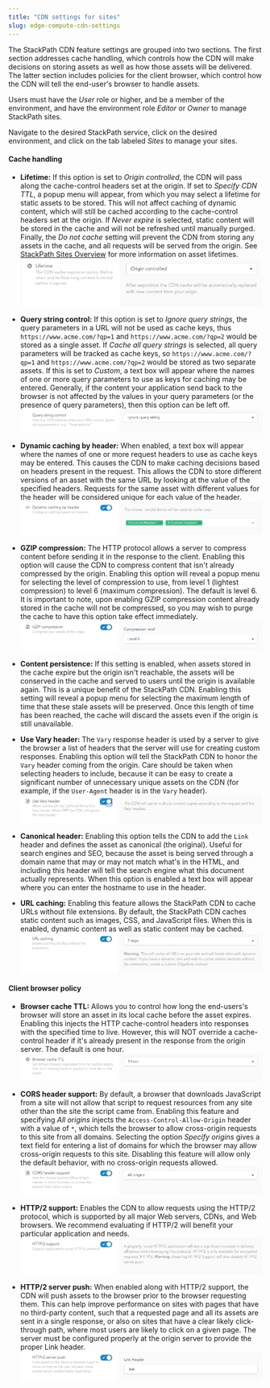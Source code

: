 ```yaml
---
title: "CDN settings for sites"
slug: edge-compute-cdn-settings
---
```



<!-- Summary

What can I break with each of these features?  Fortunately, nearly all of the settings function independently of each other, which makes it easier to tweak settings, measure the impact, and then decide whether to modify the setting again.  Also, most of these setting won't actually break anything, except for CORS support.
-->

The StackPath CDN feature settings are grouped into two sections.  The first section addresses cache handling, which controls how the CDN will make decisions on storing assets as well as how those assets will be delivered.  The latter section includes policies for the client browser, which control how the CDN will tell the end-user's browser to handle assets.

Users must have the *User* role or higher, and be a member of the environment, and have the environment role *Editor* or *Owner* to manage StackPath sites.

Navigate to the desired StackPath service, click on the desired environment, and click on the tab labeled *Sites* to manage your sites.

#### Cache handling

- **Lifetime:**  If this option is set to *Origin controlled*, the CDN will pass along the cache-control headers set at the origin.  If set to *Specify CDN TTL*, a popup menu will appear, from which you may select a lifetime for static assets to be stored.  This will not affect caching of dynamic content, which will still be cached according to the cache-control headers set at the origin.  If *Never expire* is selected, static content will be stored in the cache and will not be refreshed until manually purged.  Finally, the *Do not cache* setting will prevent the CDN from storing any assets in the cache, and all requests will be served from the origin. See [StackPath Sites Overview](stackpath-sites-overview.md) for more information on asset lifetimes.
![Lifetime](../../assets/sp-cdn-lifetime-en.png)

- **Query string control:**  If this option is set to *Ignore query strings*, the query parameters in a URL will not be used as cache keys, thus `https://www.acme.com/?qp=1` and `https://www.acme.com/?qp=2` would be stored as a single asset. If *Cache all query strings* is selected, all query parameters will be tracked as cache keys, so `https://www.acme.com/?qp=1` and `https://www.acme.com/?qp=2` would be stored as two separate assets.  If this is set to *Custom*, a text box will appear where the names of one or more query parameters to use as keys for caching may be entered.  Generally, if the content your application send back to the browser is not affected by the values in your query parameters (or the presence of query parameters), then this option can be left off.
![Query string](../../assets/sp-cdn-querystring-en.png)

- **Dynamic caching by header:**  When enabled, a text box will appear where the names of one or more request headers to use as cache keys may be entered.  This causes the CDN to make caching decisions based on headers present in the request.  This allows the CDN to store different versions of an asset with the same URL by looking at the value of the specified headers.  Requests for the same asset with different values for the header will be considered unique for each value of the header.
![Dynamic caching](../../assets/sp-cdn-dynamiccaching-en.png)

- **GZIP compression:**  The HTTP protocol allows a server to compress content before sending it in the response to the client.  Enabling this option will cause the CDN to compress content that isn't already compressed by the origin.  Enabling this option will reveal a popup menu for selecting the level of compression to use, from level 1 (lightest compression) to level 6 (maximum compression).  The default is level 6.  It is important to note, upon enabling GZIP compression content already stored in the cache will not be compressed, so you may wish to purge the cache to have this option take effect immediately.
![Gzip compression](../../assets/sp-cdn-gzip-en.png)

- **Content persistence:**  If this setting is enabled, when assets stored in the cache expire but the origin isn't reachable, the assets will be conserved in the cache and served to users until the origin is available again.  This is a unique benefit of the StackPath CDN.  Enabling this setting will reveal a popup menu for selecting the maximum length of time that these stale assets will be preserved.  Once this length of time has been reached, the cache will discard the assets even if the origin is still unavailable.

- **Use Vary header:**  The `Vary` response header is used by a server to give the browser a list of headers that the server will use for creating custom responses.  Enabling this option will tell the StackPath CDN to honor the `Vary` header coming from the origin.  Care should be taken when selecting headers to include, because it can be easy to create a significant number of unnecessary unique assets on the CDN (for example, if the `User-Agent` header is in the `Vary` header).
![Vary header](../../assets/sp-cdn-vary-en.png)

- **Canonical header:**  Enabling this option tells the CDN to add the `Link` header and defines the asset as canonical (the original).  Useful for search engines and SEO, because the asset is being served through a domain name that may or may not match what's in the HTML, and including this header will tell the search engine what this document actually represents.  When this option is enabled a text box will appear where you can enter the hostname to use in the header.

- **URL caching:**  Enabling this feature allows the StackPath CDN to cache URLs without file extensions. By default, the StackPath CDN caches static content such as images, CSS, and JavaScript files.  When this is enabled, dynamic content as well as static content may be cached.
![URL caching](../../assets/sp-cdn-urlcaching-en.png)

#### Client browser policy

- **Browser cache TTL:**  Allows you to control how long the end-users's browser will store an asset in its local cache before the asset expires.  Enabling this injects the HTTP cache-control headers into responses with the specified time to live.  However, this will NOT override a cache-control header if it's already present in the response from the origin server.  The default is one hour.  
![Browser cache TTL](../../assets/sp-cdn-browsercachettl-en.png)

- **CORS header support:**  By default, a browser that downloads JavaScript from a site will not allow that script to request resources from any site other than the site the script came from.  Enabling this feature and specifying *All origins* injects the `Access-Control-Allow-Origin` header with a value of `*`, which tells the browser to allow cross-origin requests to this site from all domains.  Selecting the option *Specify origins* gives a text field for entering a list of domains for which the browser may allow cross-origin requests to this site.  Disabling this feature will allow only the default behavior, with no cross-origin requests allowed.
![CORS support](../../assets/sp-cdn-corssupport-en.png)

- **HTTP/2 support:** Enables the CDN to allow requests using the HTTP/2 protocol, which is supported by all major Web servers, CDNs, and Web browsers.  We recommend evaluating if HTTP/2 will benefit your particular application and needs.
![HTTP/2 support](../../assets/sp-cdn-http2support-en.png)

- **HTTP/2 server push:**  When enabled along with HTTP/2 support, the CDN will push assets to the browser prior to the browser requesting them.  This can help improve performance on sites with pages that have no third-party content, such that a requested page and all its assets are sent in a single response, or also on sites that have a clear likely click-through path, where most users are likely to click on a given page.  The server must be configured properly at the origin server to provide the proper Link header.
![HTTP/2 Server Push](../../assets/sp-cdn-http2serverpush-en.png)
